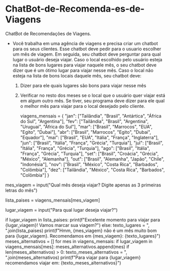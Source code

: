 # ChatBot-de-Recomenda-es-de-Viagens
ChatBot de Recomendações de Viagens.

- Você trabalha em uma agência de viagens e precisa criar um chatbot para os seus clientes. Esse chatbot deve pedir para o usuario escolher um mês de viagem. Em seguida, seu chatbot deve perguntar para qual lugar o usuário deseja viajar. Caso o local escolhido pelo usuário esteja na lista de bons lugares para viajar naquele mês, o seu chatbot deve dizer que é um ótimo lugar para viajar nesse mês. Caso o local não esteja na lista de bons locais daquele mês, seu chatbot deve:
    1. Dizer para ele quais lugares são bons para viajar nesse mês
    2. Verificar no resto dos meses se o local que o usuário quer viajar está em algum outro mês. Se tiver, seu programa deve dizer para ele qual o melhor mês para viajar para o local desejado pelo cliente.
 
       viagens_mensais = {
    "jan": ["Tailândia", "Brasil", "Antártica", "África do Sul", "Argentina"],
    "fev": ["Tailândia", "Brasil", "Argentina", "Uruguai", "África do Sul"],
    "mar": ["Brasil", "Marrocos", "EUA", "Egito", "Dubai"],
    "abr": ["Brasil", "Marrocos", "Egito", "Dubai", "Equador"],
    "mai": ["Brasil", "EUA", "Itália", "França", "Inglaterra"],
    "jun": ["Brasil", "Itália", "França", "Grécia", "Turquia"],
    "jul": ["Brasil", "Itália", "França", "Grécia", "Turquia"],
    "ago": ["Brasil", "Itália", "França", "Grécia", "Turquia"],
    "set": ["Brasil", "Croácia", "Grécia", "México", "Alemanha"],
    "out": ["Brasil", "Alemanha", "Japão", "Chile", "Indonésia"],
    "nov": ["Brasil", "México", "Costa Rica", "Barbados", "Colômbia"],
    "dez": ["Tailândia", "México", "Costa Rica", "Barbados", "Colômbia"]
}

mes_viagem = input("Qual mês deseja viajar? Digite apenas as 3 primeiras letras do mês")

lista_paises = viagens_mensais[mes_viagem]

lugar_viagem = input("Para qual lugar deseja viajar?")

if lugar_viagem in lista_paises:
    print(f"Excelente momento para viajar para {lugar_viagem}! Vamos marcar sua viagem?")
else:
    texto_lugares = ", ".join(lista_paises)
    print(f"Hmm, {mes_viagem} não é um mês muito bom para {lugar_viagem}. Recomendamos em {mes_viagem}: {texto_lugares}")
    meses_alternativos = []
    for mes in viagens_mensais:
        if lugar_viagem in viagens_mensais[mes]:
            meses_alternativos.append(mes)
    if len(meses_alternativos) > 0:
        texto_meses_alternativos = ", ".join(meses_alternativos)
        print(f"Para viajar para {lugar_viagem} recomendamos viajar em: {texto_meses_alternativos}")

